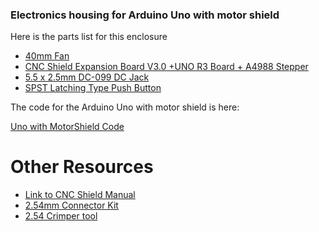 ### Electronics housing for Arduino Uno with motor shield

Here is the parts list for this enclosure


* [40mm Fan](https://www.amazon.com/dp/B07CH6YC32)
* [CNC Shield Expansion Board V3.0 +UNO R3 Board + A4988 Stepper](https://www.amazon.com/dp/B06XHKSVTG)
* [5.5 x 2.5mm DC-099 DC Jack](https://www.amazon.com/outstanding-5-Pack-Threaded-Connector-Adapter/dp/B07C4F7BP5)
* [SPST Latching Type Push Button](https://www.amazon.com/gp/product/B06XF6PT9L)


The code for the Arduino Uno with motor shield is here:

[Uno with MotorShield Code ](../../../../Arduino/case_sorter_CS7_UNOSHIELD)

# Other Resources

* [Link to CNC Shield Manual](https://www.zyltech.com/arduino-cnc-shield-instructions/)
* [2.54mm Connector Kit](https://www.amazon.com/Glarks-Connector-Housing-Compatible-Assortment/dp/B07CTHCG5T)
* [2.54 Crimper tool](https://www.amazon.com/gp/product/B088NQV8Z3)
